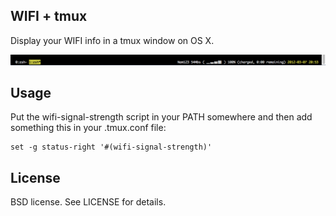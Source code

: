 ## WIFI + tmux

Display your WIFI info in a tmux window on OS X.

![Screenshot](https://github.com/carsonmcdonald/tmux-wifi-os-x/raw/master/screenshot.png)

## Usage

Put the wifi-signal-strength script in your PATH somewhere and then add something this in your .tmux.conf file:

    set -g status-right '#(wifi-signal-strength)'


## License

BSD license. See LICENSE for details.
